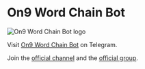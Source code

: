 # On9 Word Chain Bot
![On9 Word Chain Bot logo](https://i.imgur.com/B4hjMC5.jpg)

Visit [On9 Word Chain Bot](https://t.me/on9wordchainbot) on Telegram.

Join the [official channel](https://t.me/On9Updates) and the [official group](https://t.me/on9wordchain).
